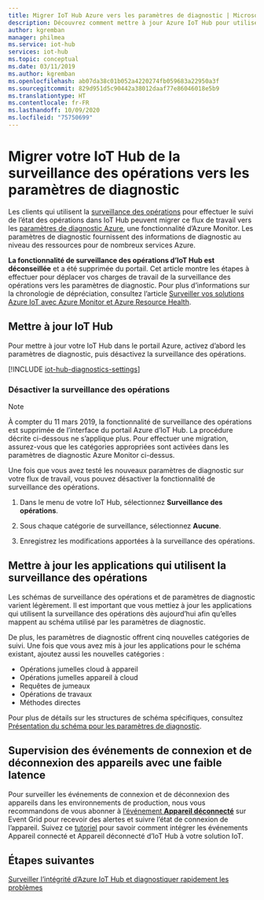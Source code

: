 ```yaml
---
title: Migrer IoT Hub Azure vers les paramètres de diagnostic | Microsoft Docs
description: Découvrez comment mettre à jour Azure IoT Hub pour utiliser les paramètres de diagnostic Azure plutôt que la surveillance des opérations servant à superviser l’état des opérations sur votre hub IoT en temps réel.
author: kgremban
manager: philmea
ms.service: iot-hub
services: iot-hub
ms.topic: conceptual
ms.date: 03/11/2019
ms.author: kgremban
ms.openlocfilehash: ab07da38c01b052a4220274fb059683a22950a3f
ms.sourcegitcommit: 829d951d5c90442a38012daaf77e86046018e5b9
ms.translationtype: HT
ms.contentlocale: fr-FR
ms.lasthandoff: 10/09/2020
ms.locfileid: "75750699"
---
```

# <a name="migrate-your-iot-hub-from-operations-monitoring-to-diagnostics-settings"></a>Migrer votre IoT Hub de la surveillance des opérations vers les paramètres de diagnostic

Les clients qui utilisent la [surveillance des opérations](iot-hub-operations-monitoring.md) pour effectuer le suivi de l’état des opérations dans IoT Hub peuvent migrer ce flux de travail vers les [paramètres de diagnostic Azure](../azure-monitor/platform/platform-logs-overview.md), une fonctionnalité d’Azure Monitor. Les paramètres de diagnostic fournissent des informations de diagnostic au niveau des ressources pour de nombreux services Azure.

**La fonctionnalité de surveillance des opérations d’IoT Hub est déconseillée** et a été supprimée du portail. Cet article montre les étapes à effectuer pour déplacer vos charges de travail de la surveillance des opérations vers les paramètres de diagnostic. Pour plus d’informations sur la chronologie de dépréciation, consultez l’article [Surveiller vos solutions Azure IoT avec Azure Monitor et Azure Resource Health](https://azure.microsoft.com/blog/monitor-your-azure-iot-solutions-with-azure-monitor-and-azure-resource-health/).

## <a name="update-iot-hub"></a>Mettre à jour IoT Hub

Pour mettre à jour votre IoT Hub dans le portail Azure, activez d’abord les paramètres de diagnostic, puis désactivez la surveillance des opérations.  

[!INCLUDE [iot-hub-diagnostics-settings](../../includes/iot-hub-diagnostics-settings.md)]

### <a name="turn-off-operations-monitoring"></a>Désactiver la surveillance des opérations

> [!NOTE]
> À compter du 11 mars 2019, la fonctionnalité de surveillance des opérations est supprimée de l’interface du portail Azure d’IoT Hub. La procédure décrite ci-dessous ne s’applique plus. Pour effectuer une migration, assurez-vous que les catégories appropriées sont activées dans les paramètres de diagnostic Azure Monitor ci-dessus.

Une fois que vous avez testé les nouveaux paramètres de diagnostic sur votre flux de travail, vous pouvez désactiver la fonctionnalité de surveillance des opérations. 

1. Dans le menu de votre IoT Hub, sélectionnez **Surveillance des opérations**.

2. Sous chaque catégorie de surveillance, sélectionnez **Aucune**.

3. Enregistrez les modifications apportées à la surveillance des opérations.

## <a name="update-applications-that-use-operations-monitoring"></a>Mettre à jour les applications qui utilisent la surveillance des opérations

Les schémas de surveillance des opérations et de paramètres de diagnostic varient légèrement. Il est important que vous mettiez à jour les applications qui utilisent la surveillance des opérations dès aujourd’hui afin qu’elles mappent au schéma utilisé par les paramètres de diagnostic. 

De plus, les paramètres de diagnostic offrent cinq nouvelles catégories de suivi. Une fois que vous avez mis à jour les applications pour le schéma existant, ajoutez aussi les nouvelles catégories :

* Opérations jumelles cloud à appareil
* Opérations jumelles appareil à cloud
* Requêtes de jumeaux
* Opérations de travaux
* Méthodes directes

Pour plus de détails sur les structures de schéma spécifiques, consultez [Présentation du schéma pour les paramètres de diagnostic](iot-hub-monitor-resource-health.md#understand-the-logs).

## <a name="monitoring-device-connect-and-disconnect-events-with-low-latency"></a>Supervision des événements de connexion et de déconnexion des appareils avec une faible latence

Pour surveiller les événements de connexion et de déconnexion des appareils dans les environnements de production, nous vous recommandons de vous abonner à [l’événement **Appareil déconnecté**](iot-hub-event-grid.md#event-types) sur Event Grid pour recevoir des alertes et suivre l’état de connexion de l’appareil. Suivez ce [tutoriel](iot-hub-how-to-order-connection-state-events.md) pour savoir comment intégrer les événements Appareil connecté et Appareil déconnecté d’IoT Hub à votre solution IoT.

## <a name="next-steps"></a>Étapes suivantes

[Surveiller l’intégrité d’Azure IoT Hub et diagnostiquer rapidement les problèmes](iot-hub-monitor-resource-health.md)
